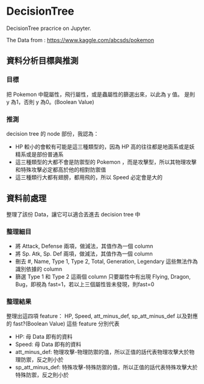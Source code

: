 # DecisionTree
DecisionTree pracrice on Jupyter.

The Data from : https://www.kaggle.com/abcsds/pokemon 

## 資料分析目標與推測
### 目標
把 Pokemon 中龍屬性，飛行屬性，或是蟲屬性的篩選出來，以此為 y 值。
是則 y 為1，否則 y 為0。(Boolean Value)

### 推測
decision tree 的 node 部份，我認為：
* HP 較小的會較有可能是這三種類型的，因為 HP 高的往往都是地面系或是妖精系或是部份普通系
* 這三種類型的大都不會是防禦型的 Pokemon ，而是攻擊型，所以其物理攻擊和特殊攻擊必定都高於他的相對防禦值
* 這三種類行大都有翅膀，都用飛的，所以 Speed 必定會是大的


## 資料前處理
整理了該份 Data，讓它可以適合丟進去 decision tree 中

### 整理細目
* 將 Attack,	Defense 兩項，做減法，其值作為一個 column
* 將 Sp. Atk, Sp. Def 兩項，做減法，其值作為一個 column
* 刪去 #, Name, Type 1, Type 2, Total, Generation, Legendary 這些無法作為識別依據的 column
* 篩選 Type 1 和 Type 2 這兩個 column 只要屬性中有出現 Flying, Dragon, Bug，即視為 fast=1，若以上三個屬性皆未發現，則fast=0

### 整理結果
整理出這四項 feature：
HP, Speed, att_minus_def, sp_att_minus_def
以及對應的 fast?(Boolean Value)
這些 feature 分別代表
* HP: 母 Data 即有的資料
* Speed: 母 Data 即有的資料
* att_minus_def: 物理攻擊-物理防禦的值，所以正值的話代表物理攻擊大於物理防禦，反之則小於
* sp_att_minus_def: 特殊攻擊-特殊防禦的值，所以正值的話代表特殊攻擊大於特殊防禦，反之則小於
